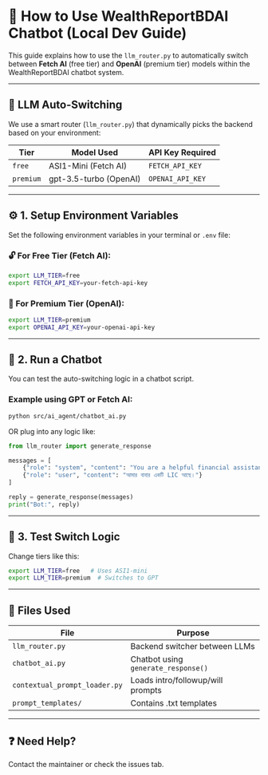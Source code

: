# 💬 How to Use WealthReportBDAI Chatbot (Local Dev Guide)

This guide explains how to use the `llm_router.py` to automatically switch between **Fetch AI** (free tier) and **OpenAI** (premium tier) models within the WealthReportBDAI chatbot system.

---

## 🧠 LLM Auto-Switching

We use a smart router (`llm_router.py`) that dynamically picks the backend based on your environment:

| Tier     | Model Used       | API Key Required     |
|----------|------------------|----------------------|
| `free`   | ASI1-Mini (Fetch AI) | `FETCH_API_KEY` |
| `premium`| gpt-3.5-turbo (OpenAI) | `OPENAI_API_KEY` |

---

## ⚙️ 1. Setup Environment Variables

Set the following environment variables in your terminal or `.env` file:

### 🔓 For **Free Tier** (Fetch AI):

```bash
export LLM_TIER=free
export FETCH_API_KEY=your-fetch-api-key
```

### 🔐 For **Premium Tier** (OpenAI):

```bash
export LLM_TIER=premium
export OPENAI_API_KEY=your-openai-api-key
```

---

## 🚀 2. Run a Chatbot

You can test the auto-switching logic in a chatbot script.

### Example using GPT or Fetch AI:
```bash
python src/ai_agent/chatbot_ai.py
```

OR plug into any logic like:
```python
from llm_router import generate_response

messages = [
    {"role": "system", "content": "You are a helpful financial assistant."},
    {"role": "user", "content": "আমার বাবার একটি LIC আছে।"}
]

reply = generate_response(messages)
print("Bot:", reply)
```

---

## 🧪 3. Test Switch Logic

Change tiers like this:
```bash
export LLM_TIER=free   # Uses ASI1-mini
export LLM_TIER=premium  # Switches to GPT
```

---

## 📂 Files Used

| File                         | Purpose                            |
|------------------------------|------------------------------------|
| `llm_router.py`              | Backend switcher between LLMs      |
| `chatbot_ai.py`              | Chatbot using `generate_response()`|
| `contextual_prompt_loader.py`| Loads intro/followup/will prompts |
| `prompt_templates/`          | Contains .txt templates            |

---

## ❓ Need Help?

Contact the maintainer or check the issues tab.

